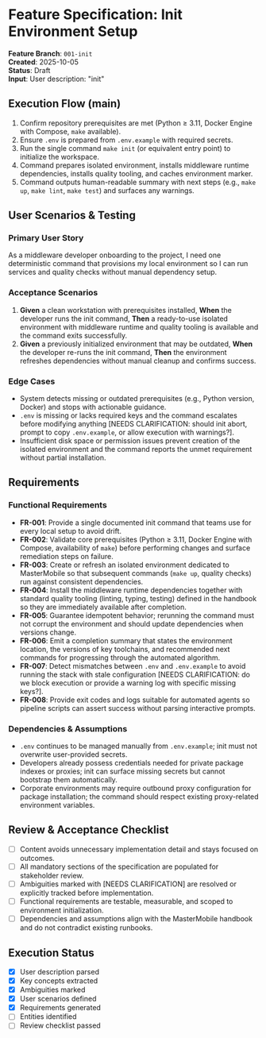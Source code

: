 # Feature Specification: Init Environment Setup

**Feature Branch**: `001-init`  
**Created**: 2025-10-05  
**Status**: Draft  
**Input**: User description: "init"

## Execution Flow (main)
1. Confirm repository prerequisites are met (Python ≥ 3.11, Docker Engine with Compose, `make` available).
2. Ensure `.env` is prepared from `.env.example` with required secrets.
3. Run the single command `make init` (or equivalent entry point) to initialize the workspace.
4. Command prepares isolated environment, installs middleware runtime dependencies, installs quality tooling, and caches environment marker.
5. Command outputs human-readable summary with next steps (e.g., `make up`, `make lint`, `make test`) and surfaces any warnings.

## User Scenarios & Testing

### Primary User Story
As a middleware developer onboarding to the project, I need one deterministic command that provisions my local environment so I can run services and quality checks without manual dependency setup.

### Acceptance Scenarios
1. **Given** a clean workstation with prerequisites installed, **When** the developer runs the init command, **Then** a ready-to-use isolated environment with middleware runtime and quality tooling is available and the command exits successfully.
2. **Given** a previously initialized environment that may be outdated, **When** the developer re-runs the init command, **Then** the environment refreshes dependencies without manual cleanup and confirms success.

### Edge Cases
- System detects missing or outdated prerequisites (e.g., Python version, Docker) and stops with actionable guidance.
- `.env` is missing or lacks required keys and the command escalates before modifying anything [NEEDS CLARIFICATION: should init abort, prompt to copy `.env.example`, or allow execution with warnings?].
- Insufficient disk space or permission issues prevent creation of the isolated environment and the command reports the unmet requirement without partial installation.

## Requirements

### Functional Requirements
- **FR-001**: Provide a single documented init command that teams use for every local setup to avoid drift.
- **FR-002**: Validate core prerequisites (Python ≥ 3.11, Docker Engine with Compose, availability of `make`) before performing changes and surface remediation steps on failure.
- **FR-003**: Create or refresh an isolated environment dedicated to MasterMobile so that subsequent commands (`make up`, quality checks) run against consistent dependencies.
- **FR-004**: Install the middleware runtime dependencies together with standard quality tooling (linting, typing, testing) defined in the handbook so they are immediately available after completion.
- **FR-005**: Guarantee idempotent behavior; rerunning the command must not corrupt the environment and should update dependencies when versions change.
- **FR-006**: Emit a completion summary that states the environment location, the versions of key toolchains, and recommended next commands for progressing through the automated algorithm.
- **FR-007**: Detect mismatches between `.env` and `.env.example` to avoid running the stack with stale configuration [NEEDS CLARIFICATION: do we block execution or provide a warning log with specific missing keys?].
- **FR-008**: Provide exit codes and logs suitable for automated agents so pipeline scripts can assert success without parsing interactive prompts.

### Dependencies & Assumptions
- `.env` continues to be managed manually from `.env.example`; init must not overwrite user-provided secrets.
- Developers already possess credentials needed for private package indexes or proxies; init can surface missing secrets but cannot bootstrap them automatically.
- Corporate environments may require outbound proxy configuration for package installation; the command should respect existing proxy-related environment variables.

## Review & Acceptance Checklist
- [ ] Content avoids unnecessary implementation detail and stays focused on outcomes.
- [ ] All mandatory sections of the specification are populated for stakeholder review.
- [ ] Ambiguities marked with [NEEDS CLARIFICATION] are resolved or explicitly tracked before implementation.
- [ ] Functional requirements are testable, measurable, and scoped to environment initialization.
- [ ] Dependencies and assumptions align with the MasterMobile handbook and do not contradict existing runbooks.

## Execution Status
- [x] User description parsed
- [x] Key concepts extracted
- [x] Ambiguities marked
- [x] User scenarios defined
- [x] Requirements generated
- [ ] Entities identified
- [ ] Review checklist passed
